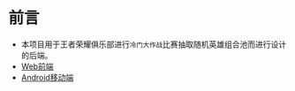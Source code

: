 # 前言
- 本项目用于王者荣耀俱乐部进行`冷门大作战`比赛抽取随机英雄组合池而进行设计的后端。
- [Web前端](https://github.com/weiran1999/hok-front)
- [Android移动端](https://github.com/weiran1999/android-hok-lottery)

